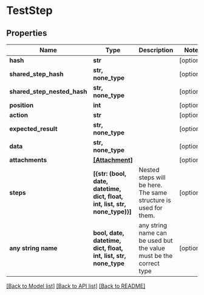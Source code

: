 # TestStep


## Properties
Name | Type | Description | Notes
------------ | ------------- | ------------- | -------------
**hash** | **str** |  | [optional] 
**shared_step_hash** | **str, none_type** |  | [optional] 
**shared_step_nested_hash** | **str, none_type** |  | [optional] 
**position** | **int** |  | [optional] 
**action** | **str** |  | [optional] 
**expected_result** | **str, none_type** |  | [optional] 
**data** | **str, none_type** |  | [optional] 
**attachments** | [**[Attachment]**](Attachment.md) |  | [optional] 
**steps** | **[{str: (bool, date, datetime, dict, float, int, list, str, none_type)}]** | Nested steps will be here. The same structure is used for them. | [optional] 
**any string name** | **bool, date, datetime, dict, float, int, list, str, none_type** | any string name can be used but the value must be the correct type | [optional]

[[Back to Model list]](../README.md#documentation-for-models) [[Back to API list]](../README.md#documentation-for-api-endpoints) [[Back to README]](../README.md)


